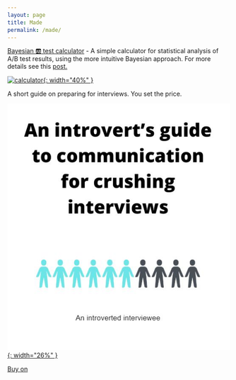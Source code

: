 ```yaml
---
layout: page
title: Made
permalink: /made/
---
```


[Bayesian :ab: test calculator][split-test-calculator] - A simple calculator for statistical analysis of A/B test 
results, using the more intuitive Bayesian approach.  For more details see this [post.][calculator-post]

[![calculator](/JC/calculator.JPG){: width="40%" }][split-test-calculator]

A short guide on preparing for interviews.  You set the price.

[![interview-guide](Interview_book_cover.JPG){: width="26%" }][interview-book-link] 

<script src="https://gumroad.com/js/gumroad.js"></script>
<a class="gumroad-button" href="https://introvertinterviewee.gumroad.com/l/interview_guide">Buy on</a>

[split-test-calculator]: https://bayesian-test-calculator.herokuapp.com/calculator_app
[calculator-post]: /JC/analytics/2022/08/26/ab-testing
[interview-book-link]: https://introvertinterviewee.gumroad.com/l/interview_guide

